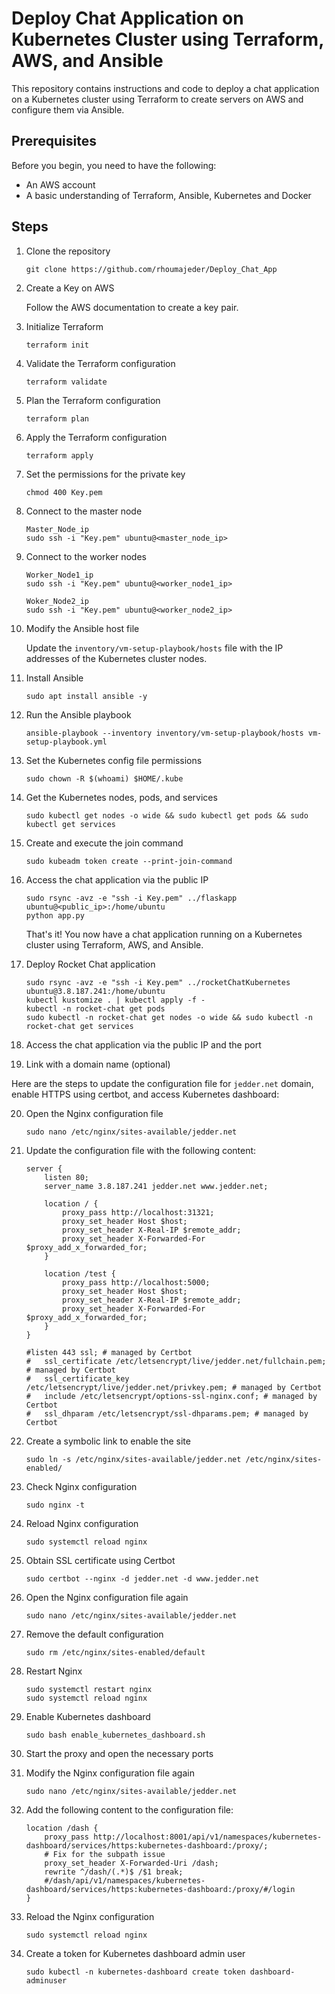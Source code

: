 # Deploy Chat Application on Kubernetes Cluster using Terraform, AWS, and Ansible

This repository contains instructions and code to deploy a chat application on a Kubernetes cluster using Terraform to create servers on AWS and configure them via Ansible.

## Prerequisites

Before you begin, you need to have the following:

- An AWS account
- A basic understanding of Terraform, Ansible, Kubernetes and Docker

## Steps

1. Clone the repository

    ```
    git clone https://github.com/rhoumajeder/Deploy_Chat_App
    ```

2. Create a Key on AWS

    Follow the AWS documentation to create a key pair.

3. Initialize Terraform

    ```
    terraform init
    ```

4. Validate the Terraform configuration

    ```
    terraform validate
    ```

5. Plan the Terraform configuration

    ```
    terraform plan
    ```

6. Apply the Terraform configuration

    ```
    terraform apply
    ```

7. Set the permissions for the private key

    ```
    chmod 400 Key.pem
    ```

8. Connect to the master node

    ```
    Master_Node_ip
    sudo ssh -i "Key.pem" ubuntu@<master_node_ip>
    ```

9. Connect to the worker nodes

    ```
    Worker_Node1_ip
    sudo ssh -i "Key.pem" ubuntu@<worker_node1_ip>

    Woker_Node2_ip
    sudo ssh -i "Key.pem" ubuntu@<worker_node2_ip>
    ```

10. Modify the Ansible host file

    Update the `inventory/vm-setup-playbook/hosts` file with the IP addresses of the Kubernetes cluster nodes.

11. Install Ansible

    ```
    sudo apt install ansible -y
    ```

12. Run the Ansible playbook

    ```
    ansible-playbook --inventory inventory/vm-setup-playbook/hosts vm-setup-playbook.yml
    ```

13. Set the Kubernetes config file permissions

    ```
    sudo chown -R $(whoami) $HOME/.kube
    ```

14. Get the Kubernetes nodes, pods, and services

    ```
    sudo kubectl get nodes -o wide && sudo kubectl get pods && sudo kubectl get services
    ```

15. Create and execute the join command

    ```
    sudo kubeadm token create --print-join-command
    ```

16. Access the chat application via the public IP

    ```
    sudo rsync -avz -e "ssh -i Key.pem" ../flaskapp ubuntu@<public_ip>:/home/ubuntu
    python app.py
    ```

    That's it! You now have a chat application running on a Kubernetes cluster using Terraform, AWS, and Ansible.

17. Deploy Rocket Chat application

    ```
    sudo rsync -avz -e "ssh -i Key.pem" ../rocketChatKubernetes ubuntu@3.8.187.241:/home/ubuntu
    kubectl kustomize . | kubectl apply -f -
    kubectl -n rocket-chat get pods
    sudo kubectl -n rocket-chat get nodes -o wide && sudo kubectl -n rocket-chat get services
    ```

18. Access the chat application via the public IP and the port

19. Link with a domain name (optional)

Here are the steps to update the configuration file for `jedder.net` domain, enable HTTPS using certbot, and access Kubernetes dashboard:

20. Open the Nginx configuration file

    ```
    sudo nano /etc/nginx/sites-available/jedder.net
    ```

21. Update the configuration file with the following content:

    ```
    server {
        listen 80;
        server_name 3.8.187.241 jedder.net www.jedder.net;

        location / {
            proxy_pass http://localhost:31321;
            proxy_set_header Host $host;
            proxy_set_header X-Real-IP $remote_addr;
            proxy_set_header X-Forwarded-For $proxy_add_x_forwarded_for;
        }

        location /test {
            proxy_pass http://localhost:5000;
            proxy_set_header Host $host;
            proxy_set_header X-Real-IP $remote_addr;
            proxy_set_header X-Forwarded-For $proxy_add_x_forwarded_for;
        }
    }

    #listen 443 ssl; # managed by Certbot
    #   ssl_certificate /etc/letsencrypt/live/jedder.net/fullchain.pem; # managed by Certbot
    #   ssl_certificate_key /etc/letsencrypt/live/jedder.net/privkey.pem; # managed by Certbot
    #   include /etc/letsencrypt/options-ssl-nginx.conf; # managed by Certbot
    #   ssl_dhparam /etc/letsencrypt/ssl-dhparams.pem; # managed by Certbot
    ```

22. Create a symbolic link to enable the site

    ```
    sudo ln -s /etc/nginx/sites-available/jedder.net /etc/nginx/sites-enabled/
    ```

23. Check Nginx configuration

    ```
    sudo nginx -t
    ```

24. Reload Nginx configuration

    ```
    sudo systemctl reload nginx
    ```

25. Obtain SSL certificate using Certbot

    ```
    sudo certbot --nginx -d jedder.net -d www.jedder.net
    ```

26. Open the Nginx configuration file again

    ```
    sudo nano /etc/nginx/sites-available/jedder.net
    ```

27. Remove the default configuration

    ```
    sudo rm /etc/nginx/sites-enabled/default
    ```

28. Restart Nginx

    ```
    sudo systemctl restart nginx
    sudo systemctl reload nginx
    ```

29. Enable Kubernetes dashboard

    ```
    sudo bash enable_kubernetes_dashboard.sh
    ```

30. Start the proxy and open the necessary ports

31. Modify the Nginx configuration file again

    ```
    sudo nano /etc/nginx/sites-available/jedder.net
    ```

32. Add the following content to the configuration file:

    ```
    location /dash {
        proxy_pass http://localhost:8001/api/v1/namespaces/kubernetes-dashboard/services/https:kubernetes-dashboard:/proxy/;
        # Fix for the subpath issue
        proxy_set_header X-Forwarded-Uri /dash;
        rewrite ^/dash/(.*)$ /$1 break;
        #/dash/api/v1/namespaces/kubernetes-dashboard/services/https:kubernetes-dashboard:/proxy/#/login
    }
    ```

33. Reload the Nginx configuration

    ```
    sudo systemctl reload nginx
    ```

34. Create a token for Kubernetes dashboard admin user

    ```
    sudo kubectl -n kubernetes-dashboard create token dashboard-adminuser
    ```




